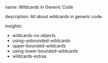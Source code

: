 name: Wildcards in Generic Code

description: All about wildcards in generic code.

insights:
  - wildcards-vs-objects
  - using-unbounded-wildcards
  - upper-bounded-wildcards
  - using-lower-bounded-wildcards
  - wildcards-extras
